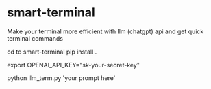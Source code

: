 # smart-terminal
Make your terminal more efficient with llm (chatgpt) api and get quick terminal commands

cd to smart-terminal
pip install .

export OPENAI_API_KEY="sk-your-secret-key"

python llm_term.py 'your prompt here'

